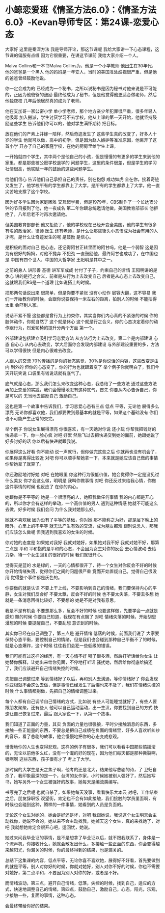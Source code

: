 # 小鲸恋爱班《情圣方法6.0》：《情圣方法6.0》-Kevan导师专区：第24课-恋爱心态

大家好 这里是秦深方法 我是导师开论，那这节课呢 我给大家讲一下心态课程，这节课的偏服有点缠 因为它很重要，在讲这节课前 我给大家介绍一个人。

Malva Collins和一本书Malva Collins为，他是一个小学教师 他出生在30年代，他的爸爸是一个黑人 他的妈妈是一年安人，当时的美国准处歧视很严重，但是他的爸爸曾经鼓励他说。

你一定会成为的 已经成为一个秘书，之所以说秘书是因为秘书对他来说是不可能的，正因为他爸爸的鼓励 最终他成为了秘书，但是他觉得他更适合做老师，然后他独夜校 几年后他居然真的成为了老师。

他在支加哥一家公密小学 单小学老师，那个地方亲少年犯罪很严重，很多年轻人他吸毒 加入搬派，学生讨厌学习不去学校，他从上课的第一天开始，他就坚持鼓励这些学生 告诉他们你可以的，他对学生满怀期待 把目标。

放在他们的产素上并嫁一陪样，然后奇迹发生了 这些学生真的改变了，好多人十岁的学生 他就可以做，高中的初学，但是因为赵人嫉妒等准准原因，他离开了这首小学 开办了自己的家庭学校，在他的厨房里给学生上课。

一开始就四个学生，其中两个是他自己的小孩，但是慢慢的有更多的学生来到他的家里，都是那些被公密学校退学的 问题学生，这里的条件很差，但是学生的学习社情很高，他联赋一年的鼓励的这些问题学生。

给他们信心 告诉他们自己承担自己的责任，别在抱怨 成功如虎 全在你，接着奇迹又发生了，他学校所有的学生都靠上了大学，是所有的学生都靠上了大学，他一直尖苦地支撑了这个学校。

因为好多学生因为家庭困难 交互起学费，但是1979年，CBS制作了一个长达15分钟的节目报到了他，他一夜成名 第二年你跟总统邀请他做，美国教育部部长 他拒绝了，八年后老不时再次邀请他。

但美国教育部部长 他又拒绝了，他的学校现在已经开变全美国，他的学生有很多有名的政治家，律师 医生 还有老师，是什么让那些街头小恶悟成为社会有用的人才呢，是什么让奇迹发生的呢 是鼓励 是信心。

是积极的面对自己 是心态，还记得阿甘正转里面的阿甘吗，他是一个弱智 这是因为有很好的妈妈，对他不抛弃 不犯劲 一直鼓励他，最终阿甘也成功了，在中国也是 中国有四个世人，中国的大哲学家 王阳明是其中之一。

之前的身人 讲形善 基德 讲军军成成 付付了子子，约束自己的言情 王阳明讲的是休心 讲的是行之合义，前者是从行为上去改变自己 后者是从心态上去改变自己，这就跟我们RS是一个道理 比如说搭上的时候。

把那两句话说出来 很简单，但是你要不紧张 没有小动作 层容大翻，这不容易 我们一开始教你的时候，会跟你说要保持一米左右的距离，拍别人的时候 不能拍得太重 会吓到人家。

说话不紧不慢 这些都是曾行为上约束你，其实当你们内心真的不紧张的时候 你的肢体动作，你就自然了 这个就是休心 这个就是行之合义，你的心态决定着你的动作跟行为，烈爱轮椅的提升分两个方面 第一个。

外部建设包括建立吸引学习恋爱方法 从方法行为上去改变，第二个是内部建设 心态 自心心 从内心去改变，学大后面你会发现内部建设 与外部建设重要的多，方法可以学得很快 但是内心很难去改变。

人跟人的交流 70%传播的是你的状态感觉，30%是你说话的内容，这些改变是由内 到外的 但你的心态变了，你的行为也就跟着变了 举个例子你就明白了，我们今天开玩笑说 口袋里有钱说话就有底气了。

底气就是心态，那么我们怎么来改变这种心态，我总结了一些方法 通过这些方法再加上恋爱的实践，我们会慢慢地忍有这种底气，首先 你要从内心告诉自己，你是可以的 无当地去鼓励自己 激励自己。

这也是第一个故事中告诉我们，学习恋爱心态有三点 低点 平等，无论他 展得多么漂亮 无论你都喜欢他，我们都要做到最基本的就是平等，如果这个基础没有 你们也不可能产生正常的交完。

举个例子 你说女生展得漂亮 你很喜欢，有一天她对你说 还小玩 你帮我把钱财的快递拿一下，你一脸心疯 对吧 好累 然后飞过去把快递交到她的面前，她跟她说了好多讨好的话 你以后有快递就跟我说。

你展得这么好看 你不能动 说一声就行，但你做完这些之后 你就再也没有机会了，如果你是离得比较近 对吧 你可以顺手帮她拿一下，本来就是她应该自己做的事情 你帮她拿了就算了。

你还激励地讨好她 对吧 在她眼里 你这种行为很低价值，她会觉得你一定是没见过什么美女 你才会这么做，明明是 我叫你做事情 对吧 你还反过来给我心情，你做这件事情的时候 也反应了 在你的内心。

她跟你是不平等的 她是一个很漂亮的人，她照我做任何事情 我的内心都是开心的，所以你才会有这样的举动，一个高价值的男人 遇到这种情感 她就不可能这么去做，好多时候 我们会问 为什么我对她那么好。

她就不喜欢我 因为没有了平等的基础，你对她 那不能称之为好，那是层下晚上的眼外，心里上的不平等 就无法产生有效的交流，成为朋友都难 跟别说念人，那我们应该怎么做呢 但我遇到我喜欢的女生的时候。

你对她的态度是 如果她对我好 我就对她好，如果她对我不好 我就对她不好，那第二点是 平和 平和指的是平和的心态，不会因为女生对你的反会 去心情波动 去给力杂，待一个女生回复的很好的时候 我们就很开心。

觉得天是蓝的 水是绿的，一天的心情都很开了，待一个女生对你反会不好的时候 你开始情绪失落，觉得你们之间的问题很严重 竟而开始置疑自己，觉得自己很没用 觉得整个事件都是灰色的。

你要做的就是认识 不要上干上线，不要影响到自己的情绪，我们要保持内心的平静，女生对我们反会好 不要太飘，反会不好的时候 也不要太失落，不要去多想 她就是一条消息回得比较好，不要想的 她是不是对我有意思。

我是不是有机会 不要想那么多，反会不好的时候 也要这样做，先要学会一点就是感知 飘的时候 你要自己知道，我现在有点飘了 对吧 情绪失落的时候，开始胡思漫想的时候 要提醒自己，不要乱想 意识到的时候。

其实你已经在自己调整了，第三点是 避开情绪 低落的时候，前面我们说了 大家要保持心态平衡，要控制自己的情绪，但是我们也会碰到那种自己平衡不了的时候，就是心态爆炸，这个时候 往往我们会犯一些低级的错误。

我们可能有过这样的经历，有一天心情不好 喝了很多酒，然后打听话给你女生 让她替你解释，让她出来给你见面，不停地打听话 骚扰她，然后给你彻底给搞还了，我们应该避开自己情绪失控的时候。

先把自己调整过来 等到情绪好了以后，再和别人去溝通，等你情绪好了 你会发现你亚根就不会这么去做，但是事情已经发生了后悔也来不及了，我们在情绪失控的时候 什么事情都别做，先把自己的情绪调整过来。

每个人都有自己调节自己情绪的方式，比如说 有些人可能睡觉就好了，有些人要跟朋友聚聚，还有些人 他可以自己运动运动，出一生汉，你要找到自己的方式 快速让自己恢复过来，最后 跟大家说一下，从第一个故事。

我们知道了正面的力量，其实 负面的力量也很强狼，平时少接触消息的东西，多接触一些正能量的东西，不要总是把自己成绩在负面的情绪里，好多人喜欢听纠纱的音乐，看了悲剧的故事，他会慢慢地把你的心态变成悲观。

慢慢地你的人生也变得悲观，这样的例子有很多，我们可以看看中国那些搞摇滚的，无论以前他多么红，没有一个混的好的现在，因为他们每天都是那种撕裂啊，银啊啊 这些东西，孩子很有才了 考上了大学。

那时候的大学生是天之焦子啊，他考的还是北大，结果他写悲剧的诗，了 卫归自杀了，我印象最深的是一个，台湾的女作家，小时候她被别人强奸了，然后她写书，她写另外一个女生被强奸的故事，她每天是编流类编写。

书写完了之后呢 也就自杀了，如果她每天没事，看看快乐大本云 对吧，工作结束之后，朋友辞职饭 观望街，肯定也不会有如此接触，我们接触的学员里面啊，有时候也会碰到这种，腾样的一件事情，她看到的人员是负面的。

无论这个女生对她的，她会是好还是坏，对吧 我跟她说，我说这个女生明天会主动找你，她说不会的，她从来不会主动找我，她掉天这个女生，真的来找她了，对吧 我就想她肯定会很开心吧，运回忧，她说。

她过来问我毕业证的事情，是不是想拿了毕业证以后，就不跟我联系了，身体是一个流声机，你接收什么，她就会散发出什么，多接触一些正面的东西，你会变得越来越阳光，你漏关的时候，你的最终得到的结果，也是漏关的。

总结下这集课的内容，低点平等，无论你喜不喜欢她，展得好不好看，首先要做到的就是平等，别人对你好的时候，你就对她好，别人对你不好的时候，你也不需要对她好，第二点平和，不要因为别人对你的好，或者是不好。

而情绪波动，第三点，避开自己情绪，低落，失控的时候，找到自己，适应的方式，快速地调整自己的情绪，第四点，鼓励自己，激励自己，心态，阳光，乐观，少接触一些，复面的事情，这种心态。

会最终带给你好的结果。